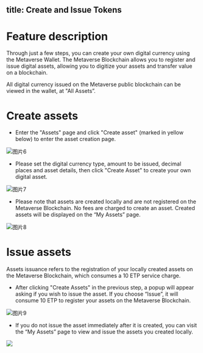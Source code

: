 title: Create and Issue Tokens
---

# Feature description
Through just a few steps, you can create your own digital currency using the Metaverse Wallet. The Metaverse Blockchain allows you to register and issue digital assets, allowing you to digitize your assets and transfer value on a blockchain.

All digital currency issued on the Metaverse public blockchain can be viewed in the wallet, at "All Assets”. 


# Create assets
-   Enter the "Assets" page and click "Create asset" (marked in yellow below) to enter the asset creation page.

![图片6](https://i.imgur.com/ITuiBOZ.png)
- Please set the digital currency type, amount to be issued, decimal places and asset details, then click "Create Asset" to create your own digital asset.

![图片7](https://i.imgur.com/tJQBiXg.png)
- Please note that assets are created locally and are not registered on the Metaverse Blockchain. No fees are charged to create an asset. Created assets will be displayed on the “My Assets” page.

![图片8](https://i.imgur.com/QwoFFSc.png)

# Issue assets
Assets issuance refers to the registration of your locally created assets on the Metaverse Blockchain, which consumes a 10 ETP service charge.
- After clicking "Create Assets" in the previous step, a popup will appear asking if you wish to issue the asset. If you choose “Issue”, it will consume 10 ETP to register your assets on the Metaverse Blockchain.

![图片9](https://i.imgur.com/G2PnojF.png)
- If you do not issue the asset immediately after it is created, you can visit the “My Assets” page to view and issue the assets you created locally.

![](https://i.imgur.com/RNpszcQ.png)

